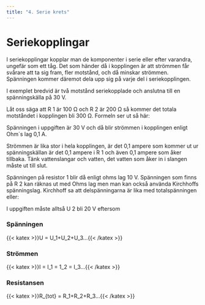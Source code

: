 ```yaml
---
title: "4. Serie krets"
---
```

# Seriekopplingar
I seriekopplingar kopplar man de komponenter i serie eller efter varandra, ungefär som ett
tåg.
Det som händer då i kopplingen är att strömmen får svårare att ta sig fram, fler motstånd,
och då minskar strömmen.
Spänningen kommer däremot dela upp sig på varje del i seriekopplingen.

I exemplet bredvid är två motstånd seriekopplade och anslutna till en
spänningskälla på 30 V.

Låt oss säga att R 1 är 100 Ω och R 2 är
200 Ω så kommer det totala motståndet i
kopplingen bli 300 Ω. Formeln ser ut så
här:

Spänningen i uppgiften är 30 V och då
blir strömmen i kopplingen enligt Ohm´s
lag 0,1 A.

Strömmen är lika stor i hela kopplingen,
är det 0,1 ampere som kommer ut ur spänningskällan är det 0,1 ampere i R 1 och även 0,1
ampere som åker tillbaka. Tänk vattenslangar och vatten, det vatten som åker in i slangen
måste ut till slut.

Spänningen på resistor 1 blir då enligt ohms lag 10 V.
Spänningen som finns på R 2 kan räknas ut med Ohms lag men man kan också använda
Kirchhoffs spänningslag. Kirchhoff sa att delspänningarna är lika med totalspänningen eller:

I uppgiften måste alltså U 2 bli 20 V eftersom

### Spänningen
{{< katex >}}U = U_1+U_2+U_3...{{< /katex >}} 

### Strömmen
{{< katex >}}I = I_1 = 1_2 = I_3...{{< /katex >}}

### Resistansen
{{< katex >}}R_{tot} = R_1+R_2+R_3...{{< /katex >}}


